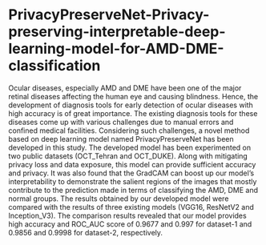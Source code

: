 # PrivacyPreserveNet-Privacy-preserving-interpretable-deep-learning-model-for-AMD-DME-classification
Ocular diseases, especially AMD and DME have been one of the major retinal diseases affecting the human eye and causing blindness. Hence, the development of diagnosis tools for early detection of ocular diseases with high accuracy is of great importance. The existing diagnosis tools for these diseases come up with various challenges due to manual errors and confined medical facilities. Considering such challenges, a novel method based on deep learning model named PrivacyPreserveNet has been developed in this study. The developed model has been experimented on two public datasets (OCT_Tehran and OCT_DUKE). Along with mitigating privacy loss and data exposure, this model can provide sufficient accuracy and privacy. It was also found that the GradCAM can boost up our model’s interpretability to demonstrate the salient regions of the images that mostly contribute to the prediction made in terms of classifying the AMD, DME and normal groups. The results obtained by our developed model were compared with the results of three existing models (VGG16, ResNetV2 and Inception_V3). The comparison results revealed that our model provides high accuracy and ROC_AUC score of 0.9677 and 0.997 for dataset-1 and 0.9856 and 0.9998 for dataset-2, respectively.
